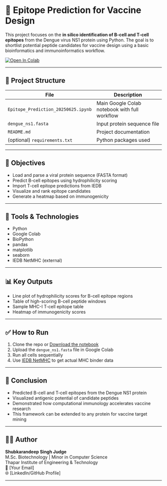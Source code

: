 # 🧬 Epitope Prediction for Vaccine Design

This project focuses on the **in silico identification of B-cell and T-cell epitopes** from the Dengue virus NS1 protein using Python. The goal is to shortlist potential peptide candidates for vaccine design using a basic bioinformatics and immunoinformatics workflow.

[![Open In Colab](https://colab.research.google.com/assets/colab-badge.svg)](https://colab.research.google.com/github/YOUR_USERNAME/epitope-prediction/blob/main/Epitope_Prediction_20250625.ipynb)

---

## 📂 Project Structure

| File                             | Description |
|----------------------------------|-------------|
| `Epitope_Prediction_20250625.ipynb` | Main Google Colab notebook with full workflow |
| `dengue_ns1.fasta`               | Input protein sequence file |
| `README.md`                      | Project documentation |
| (optional) `requirements.txt`   | Python packages used |

---

## 🧠 Objectives

- Load and parse a viral protein sequence (FASTA format)
- Predict B-cell epitopes using hydrophilicity scoring
- Import T-cell epitope predictions from IEDB
- Visualize and rank epitope candidates
- Generate a heatmap based on immunogenicity

---

## 🧰 Tools & Technologies

- Python
- Google Colab
- BioPython
- pandas
- matplotlib
- seaborn
- IEDB NetMHC (external)

---

## 📊 Key Outputs

- Line plot of hydrophilicity scores for B-cell epitope regions
- Table of high-scoring B-cell peptide windows
- Sample MHC-I T-cell epitope table
- Heatmap of immunogenicity scores

---

## ✅ How to Run

1. Clone the repo or [Download the notebook](https://github.com/YOUR_USERNAME/epitope-prediction/blob/main/Epitope_Prediction_20250625.ipynb)
2. Upload the `dengue_ns1.fasta` file in Google Colab
3. Run all cells sequentially
4. Use [IEDB NetMHC](http://tools.iedb.org/mhci/) to get actual MHC binder data

---

## 📌 Conclusion

- Predicted B-cell and T-cell epitopes from the Dengue NS1 protein
- Visualized antigenic potential of candidate peptides
- Demonstrated how computational immunology accelerates vaccine research
- This framework can be extended to any protein for vaccine target mining

---

## 👨‍🔬 Author

**Shubkarandeep Singh Judge**  
M.Sc. Biotechnology | Minor in Computer Science  
Thapar Institute of Engineering & Technology  
📧 [Your Email]  
🌐 [LinkedIn/GitHub Profile]

---

